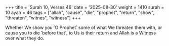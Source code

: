 +++
title = 'Surah 10, Verses 46'
date = '2025-08-30'
weight = 1410
surah = 10
ayah = 46
tags = ["allah", "cause", "die", "prophet", "return", "show", "threaten", "witnes", "witness"]
+++

Whether We show you ˹O Prophet˺ some of what We threaten them with, or cause you to die ˹before that˺, to Us is their return and Allah is a Witness over what they do.